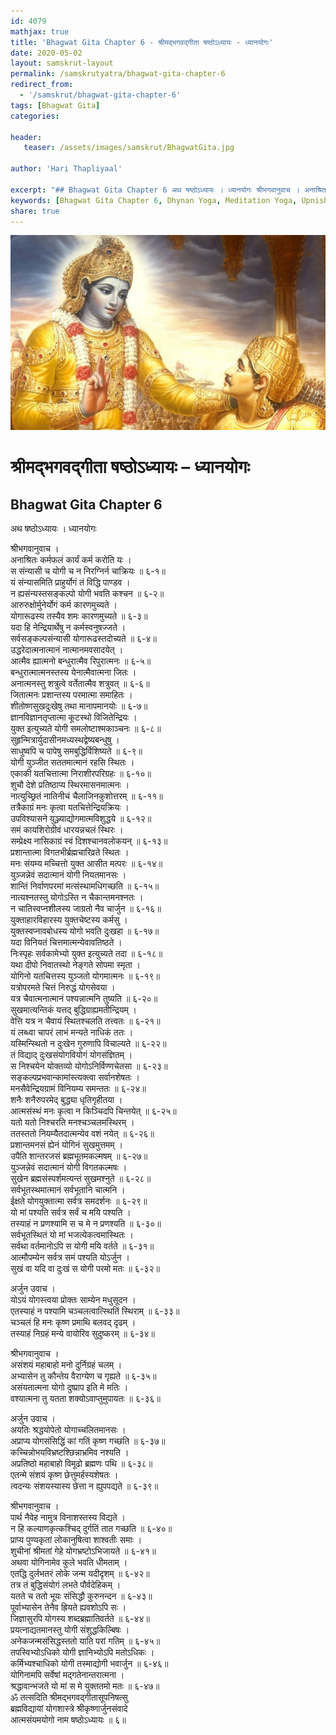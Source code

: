 ```yaml
---
id: 4079    
mathjax: true    
title: 'Bhagwat Gita Chapter 6 - श्रीमद्भगवद्गीता षष्ठोऽध्यायः - ध्यानयोगः'    
date: 2020-05-02    
layout: samskrut-layout 
permalink: /samskrutyatra/bhagwat-gita-chapter-6
redirect_from: 
  - '/samskrut/bhagwat-gita-chapter-6'
tags: [Bhagwat Gita]    
categories:    
    
header:    
   teaser: /assets/images/samskrut/BhagwatGita.jpg    
    
author: 'Hari Thapliyaal'    
    
excerpt: "## Bhagwat Gita Chapter 6 अथ षष्ठोऽध्यायः । ध्यानयोगः श्रीभगवानुवाच । अनाश्रितः कर्मफलं कार्यं कर्म करोति यः । स संन्यासी च योगी च न निरग्निर्न चाक्रियः ॥ ६-१॥ यं संन्यासमिति प्राहुर्योगं तं विद्धि पाण्डव । न ह्यसंन्यस्तसङ्कल्पो योगी भवति कश्चन"
keywords: [Bhagwat Gita Chapter 6, Dhynan Yoga, Meditation Yoga, Upnishad]       
share: true    
---
```

![](/assets/images/samskrut/BhagwatGita.jpg)    
    
# श्रीमद्भगवद्गीता षष्ठोऽध्यायः – ध्यानयोगः    
## Bhagwat Gita Chapter 6    
    
अथ षष्ठोऽध्यायः ।    ध्यानयोगः    
    
श्रीभगवानुवाच ।    
अनाश्रितः कर्मफलं कार्यं कर्म करोति यः ।    
स संन्यासी च योगी च न निरग्निर्न चाक्रियः ॥ ६-१॥    
यं संन्यासमिति प्राहुर्योगं तं विद्धि पाण्डव ।    
न ह्यसंन्यस्तसङ्कल्पो योगी भवति कश्चन ॥ ६-२॥    
आरुरुक्षोर्मुनेर्योगं कर्म कारणमुच्यते ।    
योगारूढस्य तस्यैव शमः कारणमुच्यते ॥ ६-३॥    
यदा हि नेन्द्रियार्थेषु न कर्मस्वनुषज्जते ।    
सर्वसङ्कल्पसंन्यासी योगारूढस्तदोच्यते ॥ ६-४॥    
उद्धरेदात्मनात्मानं नात्मानमवसादयेत् ।    
आत्मैव ह्यात्मनो बन्धुरात्मैव रिपुरात्मनः ॥ ६-५॥    
बन्धुरात्मात्मनस्तस्य येनात्मैवात्मना जितः ।    
अनात्मनस्तु शत्रुत्वे वर्तेतात्मैव शत्रुवत् ॥ ६-६॥    
जितात्मनः प्रशान्तस्य परमात्मा समाहितः ।    
शीतोष्णसुखदुःखेषु तथा मानापमानयोः ॥ ६-७॥    
ज्ञानविज्ञानतृप्तात्मा कूटस्थो विजितेन्द्रियः ।    
युक्त इत्युच्यते योगी समलोष्टाश्मकाञ्चनः ॥ ६-८॥    
सुहृन्मित्रार्युदासीनमध्यस्थद्वेष्यबन्धुषु ।    
साधुष्वपि च पापेषु समबुद्धिर्विशिष्यते ॥ ६-९॥    
योगी युञ्जीत सततमात्मानं रहसि स्थितः ।    
एकाकी यतचित्तात्मा निराशीरपरिग्रहः ॥ ६-१०॥    
शुचौ देशे प्रतिष्ठाप्य स्थिरमासनमात्मनः ।    
नात्युच्छ्रितं नातिनीचं चैलाजिनकुशोत्तरम् ॥ ६-११॥    
तत्रैकाग्रं मनः कृत्वा यतचित्तेन्द्रियक्रियः ।    
उपविश्यासने युञ्ज्याद्योगमात्मविशुद्धये ॥ ६-१२॥    
समं कायशिरोग्रीवं धारयन्नचलं स्थिरः ।    
सम्प्रेक्ष्य नासिकाग्रं स्वं दिशश्चानवलोकयन् ॥ ६-१३॥    
प्रशान्तात्मा विगतभीर्ब्रह्मचारिव्रते स्थितः ।    
मनः संयम्य मच्चित्तो युक्त आसीत मत्परः ॥ ६-१४॥    
युञ्जन्नेवं सदात्मानं योगी नियतमानसः ।    
शान्तिं निर्वाणपरमां मत्संस्थामधिगच्छति ॥ ६-१५॥    
नात्यश्नतस्तु योगोऽस्ति न चैकान्तमनश्नतः ।    
न चातिस्वप्नशीलस्य जाग्रतो नैव चार्जुन ॥ ६-१६॥    
युक्ताहारविहारस्य   युक्तचेष्टस्य कर्मसु ।    
युक्तस्वप्नावबोधस्य योगो भवति दुःखहा ॥ ६-१७॥    
यदा विनियतं चित्तमात्मन्येवावतिष्ठते ।    
निःस्पृहः सर्वकामेभ्यो युक्त इत्युच्यते तदा ॥ ६-१८॥    
यथा दीपो निवातस्थो नेङ्गते सोपमा स्मृता ।    
योगिनो यतचित्तस्य युञ्जतो योगमात्मनः ॥ ६-१९॥    
यत्रोपरमते चित्तं निरुद्धं योगसेवया ।    
यत्र चैवात्मनात्मानं पश्यन्नात्मनि तुष्यति ॥ ६-२०॥    
सुखमात्यन्तिकं यत्तद् बुद्धिग्राह्यमतीन्द्रियम् ।    
वेत्ति यत्र न चैवायं स्थितश्चलति तत्त्वतः ॥ ६-२१॥    
यं लब्ध्वा चापरं लाभं मन्यते नाधिकं ततः ।    
यस्मिन्स्थितो न दुःखेन गुरुणापि विचाल्यते ॥ ६-२२॥    
तं विद्याद् दुःखसंयोगवियोगं योगसंज्ञितम् ।    
स निश्चयेन योक्तव्यो योगोऽनिर्विण्णचेतसा ॥ ६-२३॥    
सङ्कल्पप्रभवान्कामांस्त्यक्त्वा सर्वानशेषतः ।    
मनसैवेन्द्रियग्रामं विनियम्य समन्ततः ॥ ६-२४॥    
शनैः शनैरुपरमेद् बुद्ध्या धृतिगृहीतया ।    
आत्मसंस्थं मनः कृत्वा न किञ्चिदपि चिन्तयेत् ॥ ६-२५॥    
यतो यतो निश्चरति मनश्चञ्चलमस्थिरम् ।    
ततस्ततो नियम्यैतदात्मन्येव वशं नयेत् ॥ ६-२६॥    
प्रशान्तमनसं ह्येनं योगिनं सुखमुत्तमम् ।    
उपैति शान्तरजसं ब्रह्मभूतमकल्मषम् ॥ ६-२७॥    
युञ्जन्नेवं सदात्मानं योगी विगतकल्मषः ।    
सुखेन ब्रह्मसंस्पर्शमत्यन्तं सुखमश्नुते ॥ ६-२८॥    
सर्वभूतस्थमात्मानं सर्वभूतानि चात्मनि ।    
ईक्षते योगयुक्तात्मा सर्वत्र समदर्शनः ॥ ६-२९॥    
यो मां पश्यति सर्वत्र सर्वं च मयि पश्यति ।    
तस्याहं न प्रणश्यामि स च मे न प्रणश्यति ॥ ६-३०॥    
सर्वभूतस्थितं यो मां भजत्येकत्वमास्थितः ।    
सर्वथा वर्तमानोऽपि स योगी मयि वर्तते ॥ ६-३१॥    
आत्मौपम्येन सर्वत्र समं पश्यति योऽर्जुन ।    
सुखं वा यदि वा दुःखं स योगी परमो मतः ॥ ६-३२॥    
    
अर्जुन उवाच ।    
योऽयं योगस्त्वया प्रोक्तः साम्येन मधुसूदन ।    
एतस्याहं न पश्यामि चञ्चलत्वात्स्थितिं स्थिराम् ॥ ६-३३॥    
चञ्चलं हि मनः कृष्ण प्रमाथि बलवद् दृढम् ।    
तस्याहं निग्रहं मन्ये वायोरिव सुदुष्करम् ॥ ६-३४॥    
    
श्रीभगवानुवाच ।    
असंशयं महाबाहो मनो दुर्निग्रहं चलम् ।    
अभ्यासेन तु कौन्तेय वैराग्येण च गृह्यते ॥ ६-३५॥    
असंयतात्मना योगो दुष्प्राप इति मे मतिः ।    
वश्यात्मना तु यतता शक्योऽवाप्तुमुपायतः ॥ ६-३६॥    
    
अर्जुन उवाच ।    
अयतिः श्रद्धयोपेतो योगाच्चलितमानसः ।    
अप्राप्य योगसंसिद्धिं कां गतिं कृष्ण गच्छति ॥ ६-३७॥    
कच्चिन्नोभयविभ्रष्टश्छिन्नाभ्रमिव नश्यति ।    
अप्रतिष्ठो महाबाहो विमूढो ब्रह्मणः पथि ॥ ६-३८॥    
एतन्मे संशयं कृष्ण छेत्तुमर्हस्यशेषतः ।    
त्वदन्यः संशयस्यास्य छेत्ता न ह्युपपद्यते ॥ ६-३९॥    
    
श्रीभगवानुवाच ।    
पार्थ नैवेह नामुत्र विनाशस्तस्य विद्यते ।    
न हि कल्याणकृत्कश्चिद् दुर्गतिं तात गच्छति ॥ ६-४०॥    
प्राप्य पुण्यकृतां लोकानुषित्वा शाश्वतीः समाः ।    
शुचीनां श्रीमतां गेहे योगभ्रष्टोऽभिजायते ॥ ६-४१॥    
अथवा योगिनामेव कुले भवति धीमताम् ।    
एतद्धि दुर्लभतरं लोके जन्म यदीदृशम् ॥ ६-४२॥    
तत्र तं बुद्धिसंयोगं लभते पौर्वदेहिकम् ।    
यतते च ततो भूयः संसिद्धौ कुरुनन्दन ॥ ६-४३॥    
पूर्वाभ्यासेन तेनैव ह्रियते ह्यवशोऽपि सः ।    
जिज्ञासुरपि योगस्य शब्दब्रह्मातिवर्तते ॥ ६-४४॥    
प्रयत्नाद्यतमानस्तु योगी संशुद्धकिल्बिषः ।    
अनेकजन्मसंसिद्धस्ततो याति परां गतिम् ॥ ६-४५॥    
तपस्विभ्योऽधिको योगी ज्ञानिभ्योऽपि मतोऽधिकः ।    
कर्मिभ्यश्चाधिको योगी तस्माद्योगी भवार्जुन ॥ ६-४६॥    
योगिनामपि सर्वेषां मद्गतेनान्तरात्मना ।    
श्रद्धावान्भजते यो मां स मे युक्ततमो मतः ॥ ६-४७॥    
ॐ तत्सदिति श्रीमद्भगवद्गीतासूपनिषत्सु    
ब्रह्मविद्यायां योगशास्त्रे श्रीकृष्णार्जुनसंवादे    
आत्मसंयमयोगो नाम षष्ठोऽध्यायः ॥ ६॥    
    
